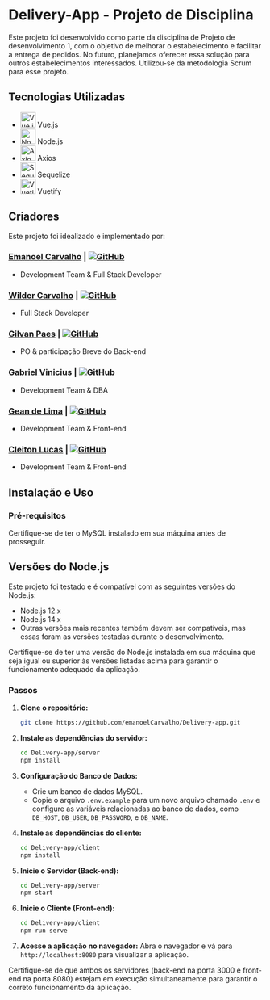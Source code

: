 # Delivery-App - Projeto de Disciplina

Este projeto foi desenvolvido como parte da disciplina de Projeto de desenvolvimento 1, com o objetivo de melhorar o estabelecimento e facilitar a entrega de pedidos. No futuro, planejamos oferecer essa solução para outros estabelecimentos interessados. Utilizou-se da metodologia Scrum para esse projeto.

## Tecnologias Utilizadas

- <img src="https://vuejs.org/images/logo.png" alt="Vue.js" width="30" height="30"> Vue.js
- <img src="https://nodejs.org/static/logos/jsIconGreen.svg" alt="Node.js" width="30" height="30"> Node.js
- <img src="https://axios-http.com/assets/logo.svg" alt="Axios" width="30" height="30"> Axios
- <img src="https://sequelize.org/img/logo.svg" alt="Sequelize" width="30" height="30"> Sequelize
- <img src="https://cdn.vuetifyjs.com/images/logos/logo.svg" alt="Vuetify" width="30" height="30"> Vuetify

## Criadores

Este projeto foi idealizado e implementado por:

### [Emanoel Carvalho](https://www.linkedin.com/in/emanoelCarvalho/) | [![GitHub](https://img.shields.io/badge/GitHub-emanoelCarvalho-181717?logo=github)](https://github.com/emanoelCarvalho/)
- Development Team & Full Stack Developer 

### [Wilder Carvalho](https://www.linkedin.com/in/wilder-carvalho/) | [![GitHub](https://img.shields.io/badge/GitHub-wcarvalho98-181717?logo=github)](http://github.com/wcarvalho98/)
- Full Stack Developer

### [Gilvan Paes](https://www.linkedin.com/in/gilvan-p-920631141/) | [![GitHub](https://img.shields.io/badge/GitHub-Gvjunior-181717?logo=github)](https://github.com/Gvjunior)
- PO & participação Breve do Back-end

### [Gabriel Vinicius](https://www.linkedin.com/in/gabriel-vinicius-4b7b96254) | [![GitHub](https://img.shields.io/badge/GitHub-Gabxxxx-181717?logo=github)](https://github.com/Gabxxxx)
- Development Team & DBA

### [Gean de Lima](https://github.com/Foccuns169) | [![GitHub](https://img.shields.io/badge/GitHub-Foccuns169-181717?logo=github)](https://github.com/Foccuns169)
- Development Team & Front-end

### [Cleiton Lucas](https://github.com/CleitonLucas) | [![GitHub](https://img.shields.io/badge/GitHub-CleitonLucas-181717?logo=github)](https://github.com/CleitonLucas)
- Development Team & Front-end

## Instalação e Uso

### Pré-requisitos

Certifique-se de ter o MySQL instalado em sua máquina antes de prosseguir.

## Versões do Node.js

Este projeto foi testado e é compatível com as seguintes versões do Node.js:

- Node.js 12.x
- Node.js 14.x
- Outras versões mais recentes também devem ser compatíveis, mas essas foram as versões testadas durante o desenvolvimento.

Certifique-se de ter uma versão do Node.js instalada em sua máquina que seja igual ou superior às versões listadas acima para garantir o funcionamento adequado da aplicação.

### Passos

1. **Clone o repositório:**
    ```bash
    git clone https://github.com/emanoelCarvalho/Delivery-app.git
    ```

2. **Instale as dependências do servidor:**
    ```bash
    cd Delivery-app/server
    npm install
    ```

3. **Configuração do Banco de Dados:**
    - Crie um banco de dados MySQL.
    - Copie o arquivo `.env.example` para um novo arquivo chamado `.env` e configure as variáveis relacionadas ao banco de dados, como `DB_HOST`, `DB_USER`, `DB_PASSWORD`, e `DB_NAME`.

5. **Instale as dependências do cliente:**
    ```bash
    cd Delivery-app/client
    npm install
    ```

6. **Inicie o Servidor (Back-end):**
    ```bash
    cd Delivery-app/server
    npm start
    ```

7. **Inicie o Cliente (Front-end):**
    ```bash
    cd Delivery-app/client
    npm run serve
    ```

8. **Acesse a aplicação no navegador:**
    Abra o navegador e vá para `http://localhost:8080` para visualizar a aplicação.

Certifique-se de que ambos os servidores (back-end na porta 3000 e front-end na porta 8080) estejam em execução simultaneamente para garantir o correto funcionamento da aplicação.
